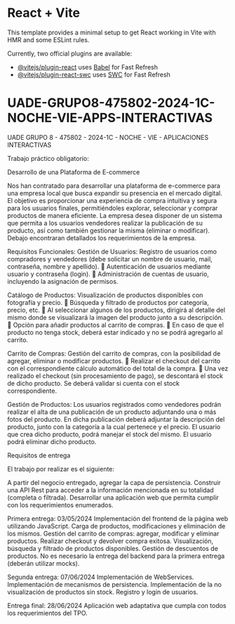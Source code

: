 # React + Vite

This template provides a minimal setup to get React working in Vite with HMR and some ESLint rules.

Currently, two official plugins are available:

- [@vitejs/plugin-react](https://github.com/vitejs/vite-plugin-react/blob/main/packages/plugin-react/README.md) uses [Babel](https://babeljs.io/) for Fast Refresh
- [@vitejs/plugin-react-swc](https://github.com/vitejs/vite-plugin-react-swc) uses [SWC](https://swc.rs/) for Fast Refresh


# UADE-GRUPO8-475802-2024-1C-NOCHE-VIE-APPS-INTERACTIVAS
UADE GRUPO 8 - 475802 - 2024-1C - NOCHE - VIE - APLICACIONES INTERACTIVAS

Trabajo práctico obligatorio:

Desarrollo de una Plataforma de E-commerce

Nos han contratado para desarrollar una plataforma de e-commerce para una empresa local que busca expandir su presencia en el mercado digital. El objetivo es proporcionar una experiencia de compra intuitiva y segura para los usuarios finales, permitiéndoles explorar, seleccionar y comprar productos de manera eficiente. La empresa desea disponer de un sistema que permita a los usuarios vendedores realizar la publicación de su producto, así como también gestionar la misma (eliminar o modificar). Debajo encontraran detallados los requerimientos de la empresa.

Requisitos Funcionales:
Gestión de Usuarios:
Registro de usuarios como compradores y vendedores (debe solicitar un nombre de usuario, mail, contraseña, nombre y apellido).  Autenticación de usuarios mediante usuario y contraseña (login).  Administración de cuentas de usuario, incluyendo la asignación de permisos.

Catálogo de Productos:
Visualización de productos disponibles con fotografía y precio.  Búsqueda y filtrado de productos por categoría, precio, etc.  Al seleccionar algunos de los productos, dirigirá al detalle del mismo donde se visualizará la imagen del producto junto a su descripción.  Opción para añadir productos al carrito de compras.  En caso de que el producto no tenga stock, deberá estar indicado y no se podrá agregarlo al carrito.

Carrito de Compras:
Gestión del carrito de compras, con la posibilidad de agregar, eliminar o modificar productos.  Realizar el checkout del carrito con el correspondiente cálculo automático del total de la compra.  Una vez realizado el checkout (sin procesamiento de pago), se descontará el stock de dicho producto. Se deberá validar si cuenta con el stock correspondiente.

Gestión de Productos:
Los usuarios registrados como vendedores podrán realizar el alta de una publicación de un producto adjuntando una o más fotos del producto.
En dicha publicación deberá adjuntar la descripción del producto, junto con la categoría a la cual pertenece y el precio.
El usuario que crea dicho producto, podrá manejar el stock del mismo.
El usuario podrá eliminar dicho producto.

Requisitos de entrega

El trabajo por realizar es el siguiente:

A partir del negocio entregado, agregar la capa de persistencia.
Construir una API Rest para acceder a la información mencionada en su totalidad (completa o filtrada).
Desarrollar una aplicación web que permita cumplir con los requerimientos enumerados.

Primera entrega: 03/05/2024
Implementación del frontend de la página web utilizando JavaScript.
Carga de productos, modificaciones y eliminación de los mismos.
Gestión del carrito de compras: agregar, modificar y eliminar productos.
Realizar checkout y devolver compra exitosa.
Visualización, búsqueda y filtrado de productos disponibles.
Gestión de descuentos de productos.
No es necesario la entrega del backend para la primera entrega (deberán utilizar mocks).

Segunda entrega: 07/06/2024
Implementación de WebServices.
Implementación de mecanismos de persistencia.
Implementación de la no visualización de productos sin stock.
Registro y login de usuarios.

Entrega final: 28/06/2024
Aplicación web adaptativa que cumpla con todos los requerimientos del TPO.